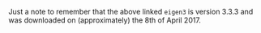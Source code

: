 Just a note to remember that the above linked `eigen3` is version 3.3.3 and was downloaded on (approximately) the 8th of April 2017.
